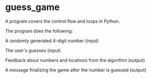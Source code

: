 # guess_game
A program covers the control flow and loops in Python.

The program does the following:

A randomly generated 4-digit number (input)

The user's guesses (input)

Feedback about numbers and locations from the algorithm (output)

A message finalizing the game after the number is guessed (output)
